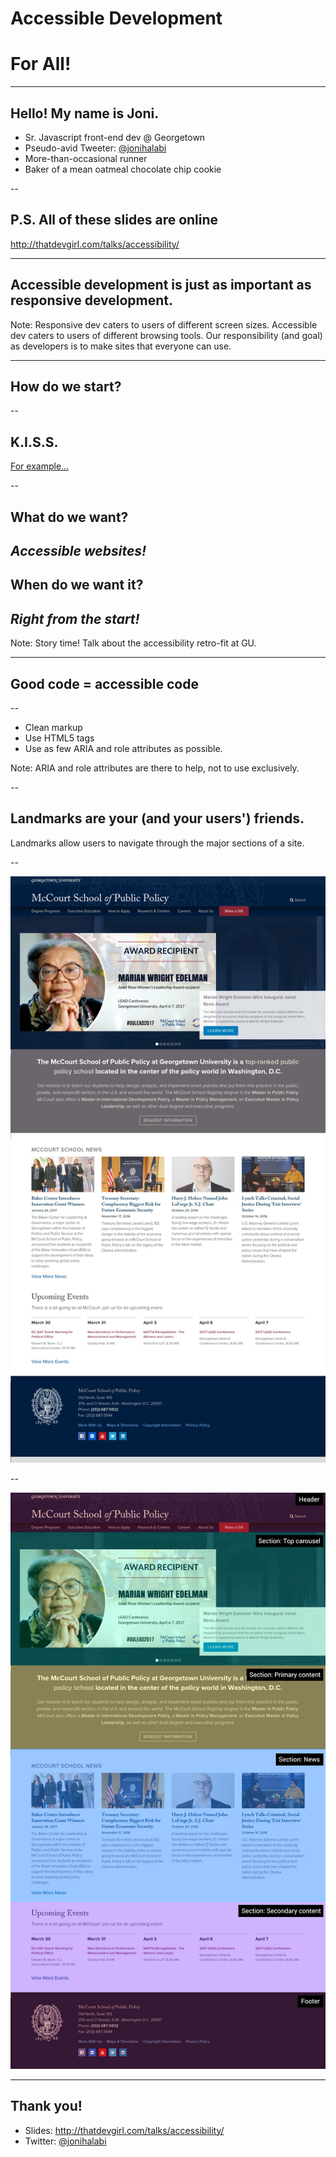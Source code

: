 # Accessible Development
# For All!

---

## Hello! My name is Joni.

* Sr. Javascript front-end dev @ Georgetown
* Pseudo-avid Tweeter: [@jonihalabi](https://twitter.com/jonihalabi)
* More-than-occasional runner
* Baker of a mean oatmeal chocolate chip cookie

--

## P.S. All of these slides are online

http://thatdevgirl.com/talks/accessibility/

---

## Accessible development is just as important as responsive development.

Note:
Responsive dev caters to users of different screen sizes.
Accessible dev caters to users of different browsing tools.
Our responsibility (and goal) as developers is to make sites that everyone can use.

---

## How do we start?

--

## K.I.S.S.

[For example...](http://thatdevgirl.com/talks/accessibility/examples/kiss)

--

## What do we want?
## *Accessible websites!*
## When do we want it?
## *Right from the start!*

Note:
Story time! Talk about the accessibility retro-fit at GU.

---

## Good code = accessible code

--

* Clean markup
* Use HTML5 tags
* Use as few ARIA and role attributes as possible.

Note:
ARIA and role attributes are there to help, not to use exclusively.

--

## Landmarks are your (and your users') friends.

Landmarks allow users to navigate through the major sections of a site.

--

![GU McCourt site](images/mccourt-plain.jpg)

--

![GU McCourt site, annotated version](images/mccourt-annotated.jpg)

---

## Thank you!

* Slides: http://thatdevgirl.com/talks/accessibility/
* Twitter: [@jonihalabi](https://twitter.com/jonihalabi)
